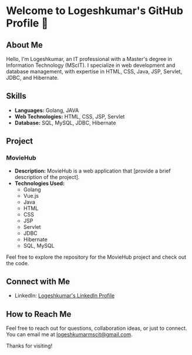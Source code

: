 # Welcome to Logeshkumar's GitHub Profile 👋

## About Me

Hello, I'm Logeshkumar, an IT professional with a Master's degree in Information Technology (MScIT). I specialize in web development and database management, with expertise in HTML, CSS, Java, JSP, Servlet, JDBC, and Hibernate.

## Skills

- **Languages:** Golang, JAVA
- **Web Technologies:** HTML, CSS, JSP, Servlet
- **Database:** SQL, MySQL, JDBC, Hibernate

## Project

### MovieHub

- **Description:** MovieHub is a web application that [provide a brief description of the project].
- **Technologies Used:**
  - Golang
  - Vue.js 
  - Java
  - HTML
  - CSS
  - JSP
  - Servlet
  - JDBC
  - Hibernate
  - SQL, MySQL

Feel free to explore the repository for the MovieHub project and check out the code.

## Connect with Me

- LinkedIn: [Logeshkumar's LinkedIn Profile](https://www.linkedin.com/in/logesh-kumar-36a0701b2/)

## How to Reach Me

Feel free to reach out for questions, collaboration ideas, or just to connect. You can email me at [logeshkumarmscit@gmail.com](mailto:logeshkumarmscit@gmail.com).

Thanks for visiting!
